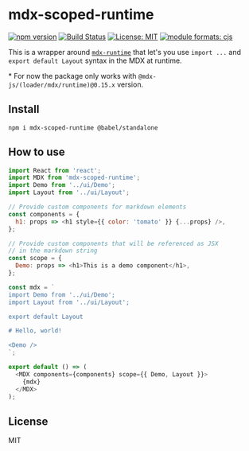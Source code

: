 # mdx-scoped-runtime

[![npm version][version-badge]][version]
[![Build Status][build-badge]][build]
[![License: MIT][license-badge]][license]
[![module formats: cjs][module-formats-badge]][unpkg-bundle]

This is a wrapper around [`mdx-runtime`][mdx-runtime] that let's you use `import ...`
and `export default Layout` syntax in the MDX at runtime.

\* For now the package only works with `@mdx-js/(loader/mdx/runtime)@0.15.x` version.

## Install

```shell
npm i mdx-scoped-runtime @babel/standalone
```

## How to use

```js
import React from 'react';
import MDX from 'mdx-scoped-runtime';
import Demo from '../ui/Demo';
import Layout from '../ui/Layout';

// Provide custom components for markdown elements
const components = {
  h1: props => <h1 style={{ color: 'tomato' }} {...props} />,
};

// Provide custom components that will be referenced as JSX
// in the markdown string
const scope = {
  Demo: props => <h1>This is a demo component</h1>,
};

const mdx = `
import Demo from '../ui/Demo';
import Layout from '../ui/Layout';

export default Layout

# Hello, world!

<Demo />
`;

export default () => (
  <MDX components={components} scope={{ Demo, Layout }}>
    {mdx}
  </MDX>
);
```

## License

MIT

[version-badge]: https://badge.fury.io/js/mdx-scoped-runtime.svg
[version]: https://www.npmjs.com/package/mdx-scoped-runtime
[build-badge]: https://travis-ci.org/buz-zard/gatsby-mdx.svg?branch=master
[build]: https://travis-ci.org/buz-zard/gatsby-mdx
[license-badge]: https://img.shields.io/badge/License-MIT-yellow.svg
[license]: https://opensource.org/licenses/MIT
[mdx-runtime]: https://www.npmjs.com/package/@mdx-js/runtime
[module-formats-badge]: https://img.shields.io/badge/module%20formats-cjs-green.svg
[unpkg-bundle]: https://unpkg.com/mdx-scoped-runtime/

